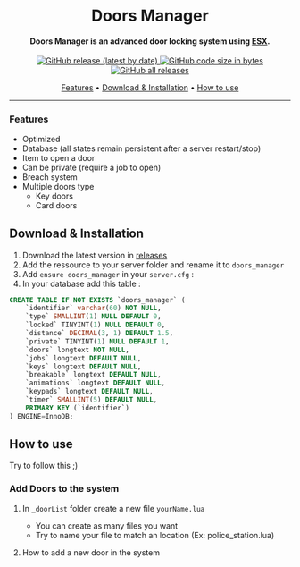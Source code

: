 <h1 align="center">
  <br>
  Doors Manager
  <br>
</h1>

<h4 align="center">Doors Manager is an advanced door locking system using <a href="https://github.com/esx-framework/esx-legacy" target="_blank">ESX</a>.</h4>

<p align="center">
    <a href="https://github.com/Nayro-09/fivem-doors-manager/releases">
        <img alt="GitHub release (latest by date)" src="https://img.shields.io/github/v/release/Nayro-09/fivem-doors-manager?color=C4F6E9&label=Version&style=flat-square">
    </a>
		<a href="https://github.com/Nayro-09/fivem-doors-manager">
        	<img alt="GitHub code size in bytes" src="https://img.shields.io/github/languages/code-size/Nayro-09/fivem-doors-manager?color=CFC4F6&label=Size&style=flat-square">
    </a>
    <a href="https://github.com/Nayro-09/fivem-doors-manager/releases">
        <img alt="GitHub all releases" src="https://img.shields.io/github/downloads/Nayro-09/fivem-doors-manager/total?color=C4DFF6&label=Downloads&style=flat-square">
    </a>
</p>

<p align="center">
  <a href="#Features">Features</a> •
  <a href="#Download & Installation">Download & Installation</a> •
  <a href="#How to use">How to use</a>
</p>

---

### Features
- Optimized
- Database (all states remain persistent after a server restart/stop)
- Item to open a door
- Can be private (require a job to open) 
- Breach system
- Multiple doors type
    - Key doors
    - Card doors

## Download & Installation
1. Download the latest version in [releases](https://github.com/Nayro-09/fivem-doors-manager/releases)
2. Add the ressource to your server folder and rename it to `doors_manager`
3. Add `ensure doors_manager` in your `server.cfg` :
4. In your database add this table :

```sql
CREATE TABLE IF NOT EXISTS `doors_manager` (
    `identifier` varchar(60) NOT NULL,
    `type` SMALLINT(1) NULL DEFAULT 0,
    `locked` TINYINT(1) NULL DEFAULT 0,
    `distance` DECIMAL(3, 1) DEFAULT 1.5,
    `private` TINYINT(1) NULL DEFAULT 1,
    `doors` longtext NOT NULL,
    `jobs` longtext DEFAULT NULL,
    `keys` longtext DEFAULT NULL,
    `breakable` longtext DEFAULT NULL,
    `animations` longtext DEFAULT NULL,
    `keypads` longtext DEFAULT NULL,
    `timer` SMALLINT(5) DEFAULT NULL, 
    PRIMARY KEY (`identifier`)
) ENGINE=InnoDB;
```

## How to use
Try to follow this ;)
### Add Doors to the system

1. In `_doorList` folder create a new file `yourName.lua`
    - You can create as many files you want
    - Try to name your file to match an location (Ex: police_station.lua)

2. How to add a new door in the system
